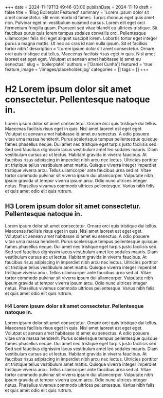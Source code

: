 +++
date = 2024-11-19T13:49:46-03:00
publishDate = 2024-11-19
draft = false
title = 'Blog Boilerplat Featured'
summary = 'Lorem ipsum dolor sit amet consectetur. Elit enim morbi id fames. Turpis rhoncus eget quis amet non. Pulvinar eget mi vestibulum euismod cursus. Lorem elit eget orci fermentum fringilla quam. Praesent sed vitae blandit eu ultrices tristique. Sit faucibus purus quis lorem tempus sodales convallis orci. Pellentesque ullamcorper felis nisl eget aliquet suscipit lorem. Lobortis tortor eget integer purus a magna mattis. Ut nec ac cras id nam nulla ipsum. Sit et facilisis tortor nibh.'
description = 'Lorem ipsum dolor sit amet consectetur. Ornare orci quis tristique dui tellus. Maecenas facilisis risus eget in quis. Nisl amet laoreet est eget eget. Volutpat ut aenean amet habitasse id amet eu senectus.'
slug = 'boilerplate1'
authors = ['Daniel Cunha']
featured = 'true'
feature_image = '/images/placeholder.jpg'
categories = []
tags = []
+++

# H2 Lorem ipsum dolor sit amet consectetur. Pellentesque natoque in.

Lorem ipsum dolor sit amet consectetur. Ornare orci quis tristique dui tellus. Maecenas facilisis risus eget in quis. Nisl amet laoreet est eget eget. Volutpat ut aenean amet habitasse id amet eu senectus.
A odio posuere vitae urna massa hendrerit. Purus scelerisque tempus pellentesque quisque fames phasellus neque. Dui amet nec tristique eget turpis justo facilisis sed. Sed sed faucibus dignissim lacus vestibulum amet leo sodales mauris. Diam vestibulum cursus ac ut lectus. Habitant gravida in viverra faucibus. At faucibus risus adipiscing in imperdiet nibh arcu nec lectus.
Ultricies porttitor sit tristique tellus vestibulum amet mattis. Quisque viverra integer imperdiet tristique viverra arcu. Tellus ullamcorper ante faucibus urna sed at. Vitae tortor commodo pulvinar sit viverra ipsum dui ullamcorper. Vulputate nibh ipsum gravida ut tempor viverra ipsum arcu. Odio nunc ultrices integer netus. Phasellus vivamus commodo ultrices pellentesque. Varius nibh felis et quis amet odio elit quis rutrum.

## H3 Lorem ipsum dolor sit amet consectetur. Pellentesque natoque in.

Lorem ipsum dolor sit amet consectetur. Ornare orci quis tristique dui tellus. Maecenas facilisis risus eget in quis. Nisl amet laoreet est eget eget. Volutpat ut aenean amet habitasse id amet eu senectus.
A odio posuere vitae urna massa hendrerit. Purus scelerisque tempus pellentesque quisque fames phasellus neque. Dui amet nec tristique eget turpis justo facilisis sed. Sed sed faucibus dignissim lacus vestibulum amet leo sodales mauris. Diam vestibulum cursus ac ut lectus. Habitant gravida in viverra faucibus. At faucibus risus adipiscing in imperdiet nibh arcu nec lectus.
Ultricies porttitor sit tristique tellus vestibulum amet mattis. Quisque viverra integer imperdiet tristique viverra arcu. Tellus ullamcorper ante faucibus urna sed at. Vitae tortor commodo pulvinar sit viverra ipsum dui ullamcorper. Vulputate nibh ipsum gravida ut tempor viverra ipsum arcu. Odio nunc ultrices integer netus. Phasellus vivamus commodo ultrices pellentesque. Varius nibh felis et quis amet odio elit quis rutrum.

### H4 Lorem ipsum dolor sit amet consectetur. Pellentesque natoque in.

Lorem ipsum dolor sit amet consectetur. Ornare orci quis tristique dui tellus. Maecenas facilisis risus eget in quis. Nisl amet laoreet est eget eget. Volutpat ut aenean amet habitasse id amet eu senectus.
A odio posuere vitae urna massa hendrerit. Purus scelerisque tempus pellentesque quisque fames phasellus neque. Dui amet nec tristique eget turpis justo facilisis sed. Sed sed faucibus dignissim lacus vestibulum amet leo sodales mauris. Diam vestibulum cursus ac ut lectus. Habitant gravida in viverra faucibus. At faucibus risus adipiscing in imperdiet nibh arcu nec lectus.
Ultricies porttitor sit tristique tellus vestibulum amet mattis. Quisque viverra integer imperdiet tristique viverra arcu. Tellus ullamcorper ante faucibus urna sed at. Vitae tortor commodo pulvinar sit viverra ipsum dui ullamcorper. Vulputate nibh ipsum gravida ut tempor viverra ipsum arcu. Odio nunc ultrices integer netus. Phasellus vivamus commodo ultrices pellentesque. Varius nibh felis et quis amet odio elit quis rutrum.